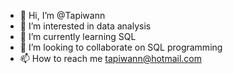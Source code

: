 - 👋 Hi, I’m @Tapiwann
- 👀 I’m interested in data analysis
- 🌱 I’m currently learning SQL
- 💞️ I’m looking to collaborate on SQL programming
- 📫 How to reach me tapiwann@hotmail.com

<!---
Tapiwann/Tapiwann is a ✨ special ✨ repository because its `README.md` (this file) appears on your GitHub profile.
You can click the Preview link to take a look at your changes.
--->
